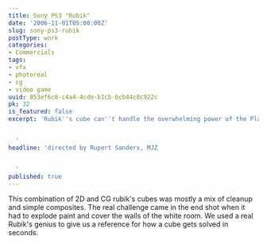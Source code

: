 ```yaml
---
title: Sony PS3 "Rubik"
date: '2006-11-01T05:00:00Z'
slug: sony-ps3-rubik
postType: work
categories:
- Commercials
tags:
- vfx
- photoreal
- cg
- video game
uuid: 853ef6c8-c4a4-4cde-b1cb-bcb44c8c922c
pk: 32
is_featured: false
excerpt: 'Rubik''s cube can''t handle the overwhelming power of the PlayStation 3.


  '
headline: 'directed by Rupert Sanders, MJZ


  '
published: true
---
```

This combination of 2D and CG rubik's cubes was mostly a mix of cleanup and
simple composites. The real challenge came in the end shot when it had to
explode paint and cover the walls of the white room. We used a real Rubik's
genius to give us a reference for how a cube gets solved in seconds.


